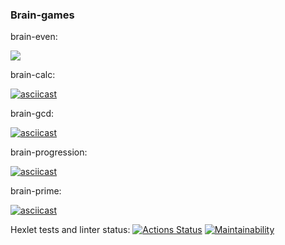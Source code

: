 ### Brain-games
brain-even:

<a href="https://asciinema.org/a/lirEaap88zUOBMB8iza0bdX0e" target="_blank"><img src="https://asciinema.org/a/lirEaap88zUOBMB8iza0bdX0e.svg" /></a>

brain-calc:

[![asciicast](https://asciinema.org/a/tb7v69JSkGW8dcB3J4cplPA9B.svg)](https://asciinema.org/a/tb7v69JSkGW8dcB3J4cplPA9B)

brain-gcd:

[![asciicast](https://asciinema.org/a/uj2f3yXVPJUGJvUkNCqTlwhHm.svg)](https://asciinema.org/a/uj2f3yXVPJUGJvUkNCqTlwhHm)

brain-progression:

[![asciicast](https://asciinema.org/a/yz74XF6UNvHy5UQpUQnWZ55lL.svg)](https://asciinema.org/a/yz74XF6UNvHy5UQpUQnWZ55lL)

brain-prime:

[![asciicast](https://asciinema.org/a/2frhQ7wg5hYUysRFlfwHz9wma.svg)](https://asciinema.org/a/2frhQ7wg5hYUysRFlfwHz9wma)



Hexlet tests and linter status:
[![Actions Status](https://github.com/h4liff/qa-auto-engineer-javascript-project-44/actions/workflows/hexlet-check.yml/badge.svg)](https://github.com/h4liff/qa-auto-engineer-javascript-project-44/actions)
[![Maintainability](https://api.codeclimate.com/v1/badges/ee4c647d5b60a034c2f2/maintainability)](https://codeclimate.com/github/h4liff/qa-auto-engineer-javascript-project-44/maintainability)
